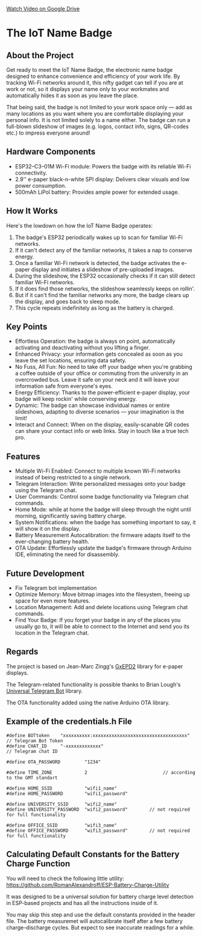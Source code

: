 [Watch Video on Google Drive](https://drive.google.com/file/d/1KFF5MsTHPcJ7iEBFHzKupW02_JnMeZf-/view?usp=share_link)

# The IoT Name Badge

## About the Project

Get ready to meet the IoT Name Badge, the electronic name badge designed to enhance convenience and efficiency of your work life. By tracking Wi-Fi networks around it, this nifty gadget can tell if you are at work or not, so it displays your name only to your workmates and automatically hides it as soon as you leave the place. 

That being said, the badge is not limited to your work space only — add as many locations as you want where you are comfortable displaying your personal info. It is not limited solely to a name either. The badge can run a full-blown slideshow of images (e.g. logos, contact info, signs, QR-codes etc.) to impress everyone around!

## Hardware Components

- ESP32–C3–01M Wi-Fi module: Powers the badge with its reliable Wi-Fi connectivity.
- 2.9'' e-paper black-n-white SPI display: Delivers clear visuals and low power consumption.
- 500mAh LiPol battery: Provides ample power for extended usage. 

## How It Works

Here's the lowdown on how the IoT Name Badge operates:
1. The badge's ESP32 periodically wakes up to scan for familiar Wi-Fi networks.
2. If it can't detect any of the familiar networks, it takes a nap to conserve energy.
3. Once a familiar Wi-Fi network is detected, the badge activates the e-paper display and initiates a slideshow of pre-uploaded images.
4. During the slideshow, the ESP32 occasionally checks if it can still detect familiar Wi-Fi networks.
5. If it does find those networks, the slideshow seamlessly keeps on rollin'.
6. But if it can't find the familiar networks any more, the badge clears up the display, and goes back to sleep mode.
7. This cycle repeats indefinitely as long as the battery is charged.

## Key Points

- Effortless Operation: the badge is always on point, automatically activating and deactivating without you lifting a finger.
- Enhanced Privacy: your information gets concealed as soon as you leave the set locations, ensuring data safety.
- No Fuss, All Fun: No need to take off your badge when you're grabbing a coffee outside of your office or commuting from the university in an overcrowded bus. Leave it safe on your neck and it will leave your information safe from everyone's eyes. 
- Energy Efficiency: Thanks to the power-efficient e-paper display, your badge will keep rockin' while conserving energy.
- Dynamic: The badge can showcase individual names or entire slideshows, adapting to diverse scenarios — your imagination is the limit!
- Interact and Connect: When on the display, easily-scanable QR codes can share your contact info or web links. Stay in touch like a true tech pro.

## Features

- Multiple Wi-Fi Enabled: Connect to multiple known Wi-Fi networks instead of being restricted to a single network.
- Telegram Interaction: Write personalized messages onto your badge using the Telegram chat.
- User Commands: Control some badge functionality via Telegram chat commands.
- Home Mode: while at home the badge will sleep through the night until morning, significantly saving battery charge.
- System Notifications: when the badge has something important to say, it will show it on the display.
- Battery Measurement Autocalibration: the firmware adapts itself to the ever-changing battery health.
- OTA Update: Effortlessly update the badge's firmware through Arduino IDE, eliminating the need for disassembly.

## Future Development

- Fix Telegram bot implementation
- Optimize Memory: Move bitmap images into the filesystem, freeing up space for even more features.
- Location Management: Add and delete locations using Telegram chat commands.
- Find Your Badge: If you forget your badge in any of the places you usually go to, it will be able to connect to the Internet and send you its location in the Telegram chat.

## Regards

The project is based on Jean-Marc Zingg's [GxEPD2](https://github.com/ZinggJM/GxEPD2) library for e-paper displays.
      
The Telegram-related functionality is possible thanks to Brian Lough's [Universal Telegram Bot](https://github.com/witnessmenow/Universal-Arduino-Telegram-Bot) library.

The OTA functionality added using the native Arduino OTA library.


## Example of the credentials.h File

```  
#define BOTtoken    "xxxxxxxxxx:xxxxxxxxxxxxxxxxxxxxxxxxxxxxxxxxxxx" // Telegram Bot Token
#define CHAT_ID     "-xxxxxxxxxxxxx"                                 // Telegram chat ID

#define OTA_PASSWORD         "1234"

#define TIME_ZONE            2                            // according to the GMT standart

#define HOME_SSID            "wifi1_name"
#define HOME_PASSWORD        "wifi1_password"

#define UNIVERSITY_SSID      "wifi2_name"
#define UNIVERSITY_PASSWORD  "wifi2_password"        // not required for full functionality

#define OFFICE_SSID          "wifi3_name"
#define OFFICE_PASSWORD      "wifi3_password"        // not required for full functionality
```
 
## Calculating Default Constants for the Battery Charge Function

You will need to check the following little utility:
https://github.com/RomanAlexandroff/ESP-Battery-Charge-Utility
      
It was designed to be a universal solution for battery charge level detection in ESP-based projects and has all the instructions inside of it.

You may skip this step and use the default constants provided in the header file. The battery measuremet will autocalibrate itself after a few battery charge-discharge cycles. But expect to see inaccurate readings for a while.
